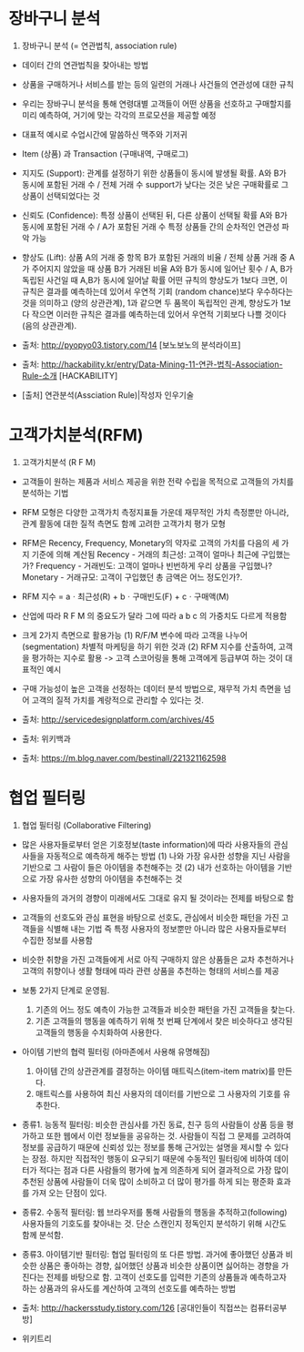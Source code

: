 # 장바구니 분석
1. 장바구니 분석 (= 연관법칙, association rule)

- 데이터 간의 연관법칙을 찾아내는 방법

- 상품을 구매하거나 서비스를 받는 등의 일련의 거래나 사건들의 연관성에 대한 규칙

- 우리는 장바구니 분석을 통해 연령대별 고객들이 어떤 상품을 선호하고 구매할지를 미리 예측하여, 거기에 맞는 각각의 프로모션을 제공할 예정

- 대표적 예시로 수업시간에 말씀하신 맥주와 기저귀

- Item (상품) 과 Transaction (구매내역, 구매로그)

- 지지도 (Support): 관계를 설정하기 위한 상품들이 동시에 발생될 확률.
  A와 B가 동시에 포함된 거래 수 / 전체 거래 수
  support가 낮다는 것은 낮은 구매확률로 그 상품이 선택되었다는 것

- 신뢰도 (Confidence): 특정 상품이 선택된 뒤, 다른 상품이 선택될 확률 
  A와 B가 동시에 포함된 거래 수 / A가 포함된 거래 수
  특정 상품들 간의 순차적인 연관성 파악 가능

- 향상도 (Lift): 상품 A의 거래 중 항목 B가 포함된 거래의 비율 / 전체 상품 거래 중 A가 주어지지 않았을 때 상품 B가 거래된 비율
  A와 B가 동시에 일어난 횟수 / A, B가 독립된 사건일 때 A,B가 동시에 일어날 확률
  어떤 규칙의 향상도가 1보다 크면, 이 규칙은 결과를 예측하는데 있어서 우연적 기회 (random chance)보다 우수하다는 것을 의미하고 (양의 상관관계), 1과 같으면 두 품목이 독립적인 관계, 향상도가 1보다 작으면 이러한 규칙은  결과를 예측하는데 있어서 우연적 기회보다 나쁠 것이다 (음의 상관관계).

- 출처: http://pyopyo03.tistory.com/14 [보노보노의 분석라이프]
- 출처: http://hackability.kr/entry/Data-Mining-11-연관-법칙-Association-Rule-소개 [HACKABILITY]
- [출처] 연관분석(Assciation Rule)|작성자 인우기술

# 고객가치분석(RFM)
1. 고객가치분석 (R F M)

- 고객들이 원하는 제품과 서비스 제공을 위한 전략 수립을 목적으로 고객들의 가치를 분석하는 기법

- RFM 모형은 다양한 고객가치 측정지표들 가운데 재무적인 가치 측정뿐만 아니라, 관계 활동에 대한 질적 측면도
함께 고려한 고객가치 평가 모형

- RFM은 Recency, Frequency, Monetary의 약자로 고객의 가치를 다음의 세 가지 기준에 의해 계산됨
Recency - 거래의 최근성: 고객이 얼마나 최근에 구입했는가?
Frequency - 거래빈도: 고객이 얼마나 빈번하게 우리 상품을 구입했나?
Monetary - 거래규모: 고객이 구입했던 총 금액은 어느 정도인가?.

- RFM 지수 = aㆍ최근성(R) + bㆍ구매빈도(F) + cㆍ구매액(M)

- 산업에 따라 R F M 의 중요도가 달라 그에 따라 a b c 의 가중치도 다르게 적용함

- 크게 2가지 측면으로 활용가능 
(1) R/F/M 변수에 따라 고객을 나누어(segmentation) 차별적 마케팅을 하기 위한 것과
(2) RFM 지수를 산출하여, 고객을 평가하는 지수로 활용 -> 고객 스코어링을 통해 고객에게 등급부여 하는 것이 대표적인 예시

- 구매 가능성이 높은 고객을 선정하는 데이터 분석 방법으로, 재무적 가치 측면을 넘어 고객의 질적 가치를 계랑적으로 관리할 수 있다는 것. 

- 출처: http://servicedesignplatform.com/archives/45
- 출처: 위키백과
- 출처: https://m.blog.naver.com/bestinall/221321162598

# 협업 필터링
1. 협업 필터링 (Collaborative Filtering)

- 많은 사용자들로부터 얻은 기호정보(taste information)에 따라 사용자들의 관심사들을 자동적으로 예측하게 해주는 방법
(1) 나와 가장 유사한 성향을 지닌 사람을 기반으로 그 사람이 들은 아이템을 추천해주는 것
(2) 내가 선호하는 아이템을 기반으로 가장 유사한 성향의 아이템을 추천해주는 것



- 사용자들의 과거의 경향이 미래에서도 그대로 유지 될 것이라는 전제를 바탕으로 함

- 고객들의 선호도와 관심 표현을 바탕으로 선호도, 관심에서 비슷한 패턴을 가진 고객들을 식별해 내는 기법
  즉 특정 사용자의 정보뿐만 아니라 많은 사용자들로부터 수집한 정보를 사용함

- 비슷한 취향을 가진 고객들에게 서로 아직 구매하지 않은 상품들은 교차 추천하거나 고객의 취향이나 생활 형태에 따라 관련 상품을 추천하는 형태의 서비스를 제공

- 보통 2가지 단계로 운영됨. 
  1. 기존의 어느 정도 예측이 가능한 고객들과 비슷한 패턴을 가진 고객들을 찾는다.
  2. 기존 고객들의 행동을 예측하기 위해 첫 번째 단계에서 찾은 비슷하다고 생각된 고객들의 행동을 수치화하여 사용한다.

- 아이템 기반의 협력 필터링 (아마존에서 사용해 유명해짐)
  1. 아이템 간의 상관관계를 결정하는 아이템 매트릭스(item-item matrix)를 만든다.
  2. 매트릭스를 사용하여 최신 사용자의 데이터를 기반으로 그 사용자의 기호를 유추한다.

- 종류1. 능동적 필터링: 비슷한 관심사를 가진 동료, 친구 등의 사람들이 상품 등을 평가하고 또한 웹에서 이런 정보들을 공유하는 것. 
  사람들이 직접 그 문제를 고려하여 정보를 공급하기 때문에 신뢰성 있는 정보를 통해 근거있는 설명을 제시할 수 있다는 장점. 
  하지만 직접적인 행동이 요구되기 때문에 수동적인 필터링에 비하여 데이터가 적다는 점과 다른 사람들의 평가에 높게 의존하게 되어 결과적으로 가장 많이 추천된 상품에 사람들이 더욱 많이 소비하고 더 많이 평가를 하게 되는 평준화 효과를 가져 오는 단점이 있다.


- 종류2. 수동적 필터링: 웹 브라우저를 통해 사람들의 행동을 추적하고(following) 사용자들의 기호도를 찾아내는 것. 단순 스캔인지 정독인지 분석하기 위해 시간도 함께 분석함.

- 종류3. 아이템기반 필터링: 협업 필터링의 또 다른 방법. 
  과거에 좋아했던 상품과 비슷한 상품은 좋아하는 경향, 싫어했던 상품과 비슷한 상품이면 싫어하는 경향을 가진다는 전제를 바탕으로 함.
  고객이 선호도를 입력한 기존의 상품들과 예측하고자 하는 상품과의 유사도를 계산하여 고객의 선호도를 예측하는 방법

- 출처: http://hackersstudy.tistory.com/126 [공대인들이 직접쓰는 컴퓨터공부방]
- 위키트리
